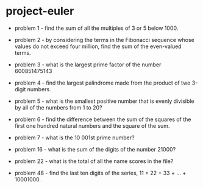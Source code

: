 # project-euler

* problem 1 - find the sum of all the multiples of 3 or 5 below 1000.

* problem 2 - by considering the terms in the Fibonacci sequence whose values do not exceed four million, find the sum of the even-valued terms.

* problem 3 - what is the largest prime factor of the number 600851475143

* problem 4 - find the largest palindrome made from the product of two 3-digit numbers.

* problem 5 - what is the smallest positive number that is evenly divisible by all of the numbers from 1 to 20?

* problem 6 - find the difference between the sum of the squares of the first one hundred natural numbers and the square of the sum.

* problem 7 - what is the 10 001st prime number?

* problem 16 - what is the sum of the digits of the number 21000?

* problem 22 - what is the total of all the name scores in the file?

* problem 48 - find the last ten digits of the series, 11 + 22 + 33 + ... + 10001000.
